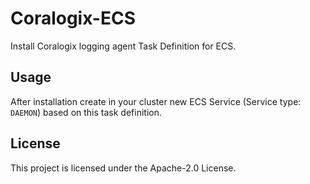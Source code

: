 # Coralogix-ECS

Install Coralogix logging agent Task Definition for ECS.

## Usage

After installation create in your cluster new ECS Service (Service type: `DAEMON`) based on this task definition.

## License

This project is licensed under the Apache-2.0 License.